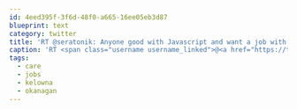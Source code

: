 ```yaml
---
id: 4eed395f-3f6d-48f0-a665-16ee05eb3d87
blueprint: text
category: twitter
title: 'RT @seratonik: Anyone good with Javascript and want a job with the best team ever? @JustBeFriends is hiring! #kelowna #okanagan #jobs #care…'
caption: 'RT <span class="username username_linked">@<a href="https://twitter.com/seratonik" title="Brent Luehr">seratonik</a></span>: Anyone good with Javascript and want a job with the best team ever? @JustBeFriends is hiring! <span class="hashtag hashtag_local">#<a href="http://tweettemp.darylchymko.ca/?tag=kelowna">kelowna</a> <span class="hashtag hashtag_local">#<a href="http://tweettemp.darylchymko.ca/?tag=okanagan">okanagan</a> <span class="hashtag hashtag_local">#<a href="http://tweettemp.darylchymko.ca/?tag=jobs">jobs</a> #care…'
tags:
  - care
  - jobs
  - kelowna
  - okanagan
---
```

